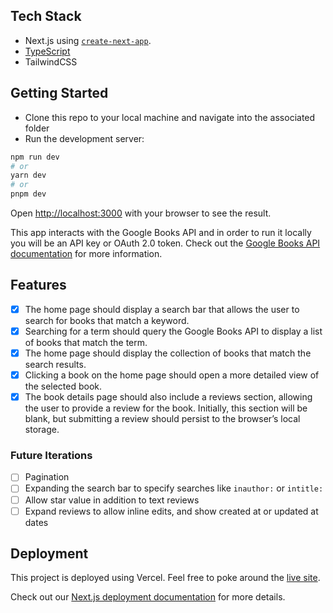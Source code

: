 ## Tech Stack

- Next.js using [`create-next-app`](https://github.com/vercel/next.js/tree/canary/packages/create-next-app).
- [TypeScript](https://nextjs.org/docs/basic-features/typescript)
- TailwindCSS

## Getting Started

- Clone this repo to your local machine and navigate into the associated folder
- Run the development server:

```bash
npm run dev
# or
yarn dev
# or
pnpm dev
```

Open [http://localhost:3000](http://localhost:3000) with your browser to see the result.

This app interacts with the Google Books API and in order to run it locally you will be an API key or OAuth 2.0 token. Check out the [Google Books API documentation](https://developers.google.com/books/docs/v1/using#APIKey) for more information.

## Features

- [x] The home page should display a search bar that allows the user to search for books that match a keyword.
- [x] Searching for a term should query the Google Books API to display a list of books that match the term.
- [x] The home page should display the collection of books that match the search results.
- [x] Clicking a book on the home page should open a more detailed view of the selected book.
- [x] The book details page should also include a reviews section, allowing the user to provide a review for the book. Initially, this section will be blank, but submitting a review should persist to the browser’s local storage.

### Future Iterations

- [ ] Pagination
- [ ] Expanding the search bar to specify searches like `inauthor:` or `intitle:`
- [ ] Allow star value in addition to text reviews
- [ ] Expand reviews to allow inline edits, and show created at or updated at dates

## Deployment

This project is deployed using Vercel. Feel free to poke around the [live site](https://giving-data-google-books.vercel.app/).

Check out our [Next.js deployment documentation](https://nextjs.org/docs/deployment) for more details.
